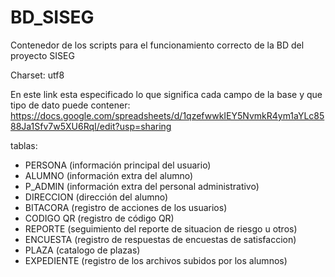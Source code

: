 # BD_SISEG
Contenedor de los scripts para el funcionamiento correcto de la BD del proyecto SISEG

Charset: utf8

En este link esta especificado lo que significa cada campo de la base y que tipo de dato puede contener:
https://docs.google.com/spreadsheets/d/1qzefwwkIEY5NvmkR4ym1aYLc8588Ja1Sfv7w5XU6RqI/edit?usp=sharing

tablas:
- PERSONA (información principal del usuario)
- ALUMNO (información extra del alumno)
- P_ADMIN (información extra del personal administrativo)
- DIRECCION (dirección del alumno)
- BITACORA (registro de acciones de los usuarios)
- CODIGO QR (registro de código QR)
- REPORTE (seguimiento del reporte de situacion de riesgo u otros)
- ENCUESTA (registro de respuestas de encuestas de satisfaccion)
- PLAZA (catalogo de plazas)
- EXPEDIENTE (registro de los archivos subidos por los alumnos)
